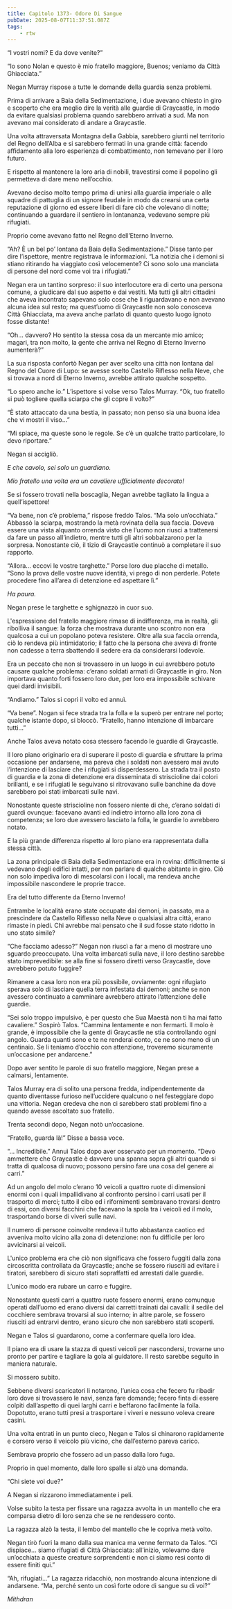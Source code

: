 ```yaml
---
title: Capitolo 1373- Odore Di Sangue
pubDate: 2025-08-07T11:37:51.087Z
tags:
    - rtw
---
```



“I vostri nomi? E da dove venite?”


“Io sono Nolan e questo è mio fratello maggiore, Buenos; veniamo da Città Ghiacciata.”


Negan Murray rispose a tutte le domande della guardia senza problemi.


Prima di arrivare a Baia della Sedimentazione, i due avevano chiesto in giro e scoperto che era meglio dire la verità alle guardie di Graycastle, in modo da evitare qualsiasi problema quando sarebbero arrivati a sud. Ma non avevano mai considerato di andare a Graycastle.


Una volta attraversata Montagna della Gabbia, sarebbero giunti nel territorio del Regno dell’Alba e si sarebbero fermati in una grande città: facendo affidamento alla loro esperienza di combattimento, non temevano per il loro futuro.


E rispetto al mantenere la loro aria di nobili, travestirsi come il popolino gli permetteva di dare meno nell’occhio.


Avevano deciso molto tempo prima di unirsi alla guardia imperiale o alle squadre di pattuglia di un signore feudale in modo da crearsi una certa reputazione di giorno ed essere liberi di fare ciò che volevano di notte; continuando a guardare il sentiero in lontananza, vedevano sempre più rifugiati.


Proprio come avevano fatto nel Regno dell’Eterno Inverno.


“Ah? È un bel po’ lontana da Baia della Sedimentazione.” Disse tanto per dire l’ispettore, mentre registrava le informazioni. “La notizia che i demoni si stiano ritirando ha viaggiato così velocemente? Ci sono solo una manciata di persone del nord come voi tra i rifugiati.”


Negan era un tantino sorpreso: il suo interlocutore era di certo una persona comune, a giudicare dal suo aspetto e dai vestiti. Ma tutti gli altri cittadini che aveva incontrato sapevano solo cose che li riguardavano e non avevano alcuna idea sul resto; ma quest’uomo di Graycastle non solo conosceva Città Ghiacciata, ma aveva anche parlato di quanto questo luogo ignoto fosse distante!


“Oh... davvero? Ho sentito la stessa cosa da un mercante mio amico; magari, tra non molto, la gente che arriva nel Regno di Eterno Inverno aumenterà?”


La sua risposta confortò Negan per aver scelto una città non lontana dal Regno del Cuore di Lupo: se avesse scelto Castello Riflesso nella Neve, che si trovava a nord di Eterno Inverno, avrebbe attirato qualche sospetto.


“Lo spero anche io.” L’ispettore si volse verso Talos Murray. “Ok, tuo fratello si può togliere quella sciarpa che gli copre il volto?”


“È stato attaccato da una bestia, in passato; non penso sia una buona idea che vi mostri il viso...”


“Mi spiace, ma queste sono le regole. Se c’è un qualche tratto particolare, lo devo riportare.”


Negan si accigliò.


<em>E che cavolo, sei solo un guardiano.</em>


<em>Mio fratello una volta era un cavaliere ufficialmente decorato!</em>


Se si fossero trovati nella boscaglia, Negan avrebbe tagliato la lingua a quell’ispettore!


“Va bene, non c’è problema,” rispose freddo Talos. “Ma solo un’occhiata.” Abbassò la sciarpa, mostrando la metà rovinata della sua faccia. Doveva essere una vista alquanto orrenda visto che l’uomo non riuscì a trattenersi da fare un passo all’indietro, mentre tutti gli altri sobbalzarono per la sorpresa. Nonostante ciò, il tizio di Graycastle continuò a completare il suo rapporto.


“Allora... eccovi le vostre targhette.” Porse loro due placche di metallo. “Sono la prova delle vostre nuove identità, vi prego di non perderle. Potete procedere fino all’area di detenzione ed aspettare lì.”


<em>Ha paura.</em>


Negan prese le targhette e sghignazzò in cuor suo.


L'espressione del fratello maggiore rimase di indifferenza, ma in realtà, gli ribolliva il sangue: la forza che mostrava durante uno scontro non era qualcosa a cui un popolano poteva resistere. Oltre alla sua faccia orrenda, ciò lo rendeva più intimidatorio; il fatto che la persona che aveva di fronte non cadesse a terra sbattendo il sedere era da considerarsi lodevole.


Era un peccato che non si trovassero in un luogo in cui avrebbero potuto causare qualche problema: c’erano soldati armati di Graycastle in giro. Non importava quanto forti fossero loro due, per loro era impossibile schivare quei dardi invisibili.


“Andiamo.” Talos si coprì il volto ed annuì.


“Va bene”. Nogan si fece strada tra la folla e la superò per entrare nel porto; qualche istante dopo, si bloccò. “Fratello, hanno intenzione di imbarcare tutti...”


Anche Talos aveva notato cosa stessero facendo le guardie di Graycastle.


Il loro piano originario era di superare il posto di guardia e sfruttare la prima occasione per andarsene, ma pareva che i soldati non avessero mai avuto l’intenzione di lasciare che i rifugiati si disperdessero. La strada tra il posto di guardia e la zona di detenzione era disseminata di striscioline dai colori brillanti, e se i rifugiati le seguivano si ritrovavano sulle banchine da dove sarebbero poi stati imbarcati sulle navi.


Nonostante queste striscioline non fossero niente di che, c’erano soldati di guardi ovunque: facevano avanti ed indietro intorno alla loro zona di competenza; se loro due avessero lasciato la folla, le guardie lo avrebbero notato.


E la più grande differenza rispetto al loro piano era rappresentata dalla stessa città.


La zona principale di Baia della Sedimentazione era in rovina: difficilmente si vedevano degli edifici intatti, per non parlare di qualche abitante in giro. Ciò non solo impediva loro di mescolarsi con i locali, ma rendeva anche impossibile nascondere le proprie tracce.


Era del tutto differente da Eterno Inverno!


Entrambe le località erano state occupate dai demoni, in passato, ma a prescindere da Castello Riflesso nella Neve o qualsiasi altra città, erano rimaste in piedi. Chi avrebbe mai pensato che il sud fosse stato ridotto in uno stato simile?


“Che facciamo adesso?” Negan non riuscì a far a meno di mostrare uno sguardo preoccupato. Una volta imbarcati sulla nave, il loro destino sarebbe stato imprevedibile: se alla fine si fossero diretti verso Graycastle, dove avrebbero potuto fuggire?


Rimanere a casa loro non era più possibile, ovviamente: ogni rifugiato sperava solo di lasciare quella terra infestata dai demoni; anche se non avessero continuato a camminare avrebbero attirato l’attenzione delle guardie.


“Sei solo troppo impulsivo, è per questo che Sua Maestà non ti ha mai fatto cavaliere.” Sospirò Talos. “Cammina lentamente e non fermarti. Il molo è grande, è impossibile che la gente di Graycastle ne stia controllando ogni angolo. Guarda quanti sono e te ne renderai conto, ce ne sono meno di un centinaio. Se li teniamo d’occhio con attenzione, troveremo sicuramente un’occasione per andarcene.”


Dopo aver sentito le parole di suo fratello maggiore, Negan prese a calmarsi, lentamente.


Talos Murray era di solito una persona fredda, indipendentemente da quanto diventasse furioso nell’uccidere qualcuno o nel festeggiare dopo una vittoria. Negan credeva che non ci sarebbero stati problemi fino a quando avesse ascoltato suo fratello.


Trenta secondi dopo, Negan notò un’occasione.


“Fratello, guarda là!” Disse a bassa voce.


“... Incredibile.” Annuì Talos dopo aver osservato per un momento. “Devo ammettere che Graycastle è davvero una spanna sopra gli altri quando si tratta di qualcosa di nuovo; possono persino fare una cosa del genere ai carri.”


Ad un angolo del molo c’erano 10 veicoli a quattro ruote di dimensioni enormi con i quali impallidivano al confronto persino i carri usati per il trasporto di merci; tutto il cibo ed i rifornimenti sembravano trovarsi dentro di essi, con diversi facchini che facevano la spola tra i veicoli ed il molo, trasportando borse di viveri sulle navi.


Il numero di persone coinvolte rendeva il tutto abbastanza caotico ed avveniva molto vicino alla zona di detenzione: non fu difficile per loro avvicinarsi ai veicoli.


L'unico problema era che ciò non significava che fossero fuggiti dalla zona circoscritta controllata da Graycastle; anche se fossero riusciti ad evitare i tiratori, sarebbero di sicuro stati sopraffatti ed arrestati dalle guardie.


L’unico modo era rubare un carro e fuggire.


Nonostante questi carri a quattro ruote fossero enormi, erano comunque operati dall’uomo ed erano diversi dai carretti trainati dai cavalli: il sedile del cocchiere sembrava trovarsi al suo interno; in altre parole, se fossero riusciti ad entrarvi dentro, erano sicuro che non sarebbero stati scoperti.


Negan e Talos si guardarono, come a confermare quella loro idea.


Il piano era di usare la stazza di questi veicoli per nascondersi, trovarne uno pronto per partire e tagliare la gola al guidatore. Il resto sarebbe seguito in maniera naturale.


Si mossero subito.


Sebbene diversi scaricatori li notarono, l’unica cosa che fecero fu ribadir loro dove si trovassero le navi, senza fare domande; fecero finta di essere colpiti dall’aspetto di quei larghi carri e beffarono facilmente la folla. Dopotutto, erano tutti presi a trasportare i viveri e nessuno voleva creare casini.


Una volta entrati in un punto cieco, Negan e Talos si chinarono rapidamente e corsero verso il veicolo più vicino, che dall’esterno pareva carico.


Sembrava proprio che fossero ad un passo dalla loro fuga.


Proprio in quel momento, dalle loro spalle si alzò una domanda.


“Chi siete voi due?”


A Negan si rizzarono immediatamente i peli.


Volse subito la testa per fissare una ragazza avvolta in un mantello che era comparsa dietro di loro senza che se ne rendessero conto.


La ragazza alzò la testa, il lembo del mantello che le copriva metà volto.


Negan tirò fuori la mano dalla sua manica ma venne fermato da Talos. “Ci dispiace... siamo rifugiati di Città Ghiacciata: all’inizio, volevamo dare un’occhiata a queste creature sorprendenti e non ci siamo resi conto di essere finiti qui.”


“Ah, rifugiati...” La ragazza ridacchiò, non mostrando alcuna intenzione di andarsene. “Ma, perché sento un così forte odore di sangue su di voi?”






<em>Mithdran </em>
















                                


                                



